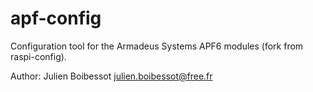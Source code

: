 # apf-config
Configuration tool for the Armadeus Systems APF6 modules (fork from raspi-config).

Author: Julien Boibessot <julien.boibessot@free.fr>
